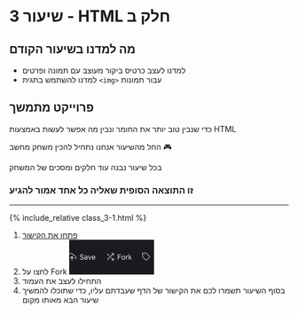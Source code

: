 # שיעור 3 - HTML חלק ב


## מה למדנו בשיעור הקודם
- למדנו לעצב כרטיס ביקור מעוצב עם תמונה ופרטים
- למדנו להשתמש בתגית `<img>` עבור תמונות

## פרוייקט מתמשך
כדי שנבין טוב יותר את החומר ונבין מה אפשר לעשות באמצעות HTML

החל מהשיעור אנחנו נתחיל להכין משחק מחשב 🎮

בכל שיעור נבנה עוד חלקים ומסכים של המשחק


### זו התוצאה הסופית שאליה כל אחד אמור להגיע

------


{% include_relative class_3-1.html %}


1. [פתחו את הקישור ](https://jsfiddle.net/0uLv6mpj/)
2. לחצו על Fork ![alt](/fork.jpg)
3. התחילו לעצב את העמוד
4. בסוף השיעור תשמרו לכם את הקישור של הדף שעבדתם עליו, כדי שתוכלו להמשיך שיעור הבא מאותו מקום
